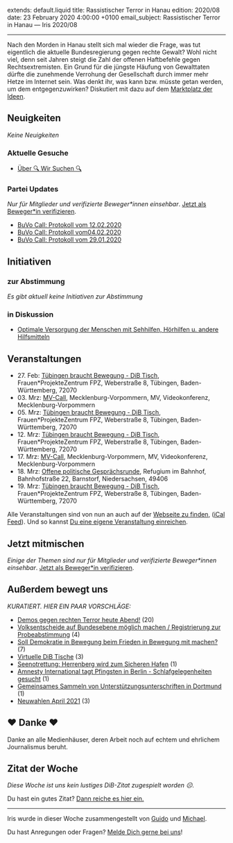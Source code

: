 
extends: default.liquid
title: Rassistischer Terror in Hanau
edition: 2020/08
date: 23 February 2020 4:00:00 +0100
email_subject: Rassistischer Terror in Hanau — Iris 2020/08

---
Nach den Morden in Hanau stellt sich mal wieder die Frage, was tut eigentlich die aktuelle Bundesregierung gegen rechte Gewalt? Wohl nicht viel, denn seit Jahren steigt die Zahl der offenen Haftbefehle gegen Rechtsextremisten.
Ein Grund für die jüngste Häufung von Gewalttaten dürfte die zunehmende Verrohung der Gesellschaft durch immer mehr Hetze im Internet sein.
Was denkt ihr, was kann bzw. müsste getan werden, um dem entgegenzuwirken? Diskutiert mit dazu auf dem [Marktplatz der Ideen](https://marktplatz.bewegung.jetzt).

## Neuigkeiten

_Keine Neuigkeiten_

### Aktuelle Gesuche

 - [Über 🔍 Wir Suchen 🔍](https://marktplatz.bewegung.jetzt/t/ueber-wir-suchen/8837)

### Partei Updates

_Nur für Mitglieder und verifizierte Beweger\*innen einsehbar_. [Jetzt als Beweger\*in verifizieren](https://bewegung.jetzt/bewegerin-werden/).

 - [BuVo Call: Protokoll vom 12.02.2020](https://marktplatz.bewegung.jetzt/t/buvo-call-protokoll-vom-12-02-2020/33727)
 - [BuVo Call: Protokoll vom04.02.2020](https://marktplatz.bewegung.jetzt/t/buvo-call-protokoll-vom04-02-2020/33653)
 - [BuVo Call: Protokoll vom 29.01.2020](https://marktplatz.bewegung.jetzt/t/buvo-call-protokoll-vom-29-01-2020/33596)

## Initiativen

### zur Abstimmung
_Es gibt aktuell keine Initiativen zur Abstimmung_

### in Diskussion
 - [Optimale Versorgung der Menschen mit Sehhilfen, Hörhilfen u. andere Hilfsmitteln](https://abstimmen.bewegung.jetzt/initiative/298-optimale-versorgung-der-menschen-mit-sehhilfen-horhilfen-u-andere-hilfsmitteln)


## Veranstaltungen

 - 27.&nbsp;Feb: [Tübingen braucht Bewegung - DiB Tisch](https://bewegung.jetzt/veranstaltungen/tuebingen-braucht-bewegung-dib-tisch-2-2020-02-27/), Frauen\*ProjekteZentrum FPZ, Weberstraße 8, Tübingen, Baden-Württemberg, 72070
 - 03.&nbsp;Mrz: [MV-Call](https://bewegung.jetzt/veranstaltungen/mv-call/), Mecklenburg-Vorpommern, MV, Videokonferenz, Mecklenburg-Vorpommern
 - 05.&nbsp;Mrz: [Tübingen braucht Bewegung - DiB Tisch](https://bewegung.jetzt/veranstaltungen/tuebingen-braucht-bewegung-dib-tisch-2-2020-03-05/), Frauen\*ProjekteZentrum FPZ, Weberstraße 8, Tübingen, Baden-Württemberg, 72070
 - 12.&nbsp;Mrz: [Tübingen braucht Bewegung - DiB Tisch](https://bewegung.jetzt/veranstaltungen/tuebingen-braucht-bewegung-dib-tisch-2-2020-03-12/), Frauen\*ProjekteZentrum FPZ, Weberstraße 8, Tübingen, Baden-Württemberg, 72070
 - 17.&nbsp;Mrz: [MV-Call](https://bewegung.jetzt/veranstaltungen/mv-call/), Mecklenburg-Vorpommern, MV, Videokonferenz, Mecklenburg-Vorpommern
 - 18.&nbsp;Mrz: [Offene politische Gesprächsrunde](https://bewegung.jetzt/veranstaltungen/offene-politische-gespraechsrunde-2020-03-18/), Refugium im Bahnhof, Bahnhofstraße 22, Barnstorf, Niedersachsen, 49406
 - 19.&nbsp;Mrz: [Tübingen braucht Bewegung - DiB Tisch](https://bewegung.jetzt/veranstaltungen/tuebingen-braucht-bewegung-dib-tisch-2-2020-03-19/), Frauen\*ProjekteZentrum FPZ, Weberstraße 8, Tübingen, Baden-Württemberg, 72070


Alle Veranstaltungen sind von nun an auch auf der [Webseite zu finden](https://bewegung.jetzt/veranstaltungen/), ([iCal Feed](https://bewegung.jetzt/?ical=1)). Und so kannst [Du eine eigene Veranstaltung einreichen](https://marktplatz.bewegung.jetzt/t/eine-veranstaltung-auf-der-webseite-einreichen/21379).

## Jetzt mitmischen

_Einige der Themen sind nur für Mitglieder und verifizierte Beweger\*innen einsehbar_. [Jetzt als Beweger\*in verifizieren](https://bewegung.jetzt/bewegerin-werden/).


## Außerdem bewegt uns

_KURATIERT. HIER EIN PAAR VORSCHLÄGE:_
 - [Demos gegen rechten Terror heute Abend!](https://marktplatz.bewegung.jetzt/t/demos-gegen-rechten-terror-heute-abend/33755) (20)
 - [Volksentscheide auf Bundesebene möglich machen / Registrierung zur Probeabstimmung](https://marktplatz.bewegung.jetzt/t/volksentscheide-auf-bundesebene-moeglich-machen-registrierung-zur-probeabstimmung/33735) (4)
 - [Soll Demokratie in Bewegung beim Frieden in Bewegung mit machen?](https://marktplatz.bewegung.jetzt/t/soll-demokratie-in-bewegung-beim-frieden-in-bewegung-mit-machen/33743) (7)
 - [Virtuelle DiB Tische](https://marktplatz.bewegung.jetzt/t/virtuelle-dib-tische/33737) (3)
 - [Seenotrettung: Herrenberg wird zum Sicheren Hafen](https://marktplatz.bewegung.jetzt/t/seenotrettung-herrenberg-wird-zum-sicheren-hafen/33763) (1)
 - [Amnesty International tagt Pfingsten in Berlin - Schlafgelegenheiten gesucht](https://marktplatz.bewegung.jetzt/t/amnesty-international-tagt-pfingsten-in-berlin-schlafgelegenheiten-gesucht/33739) (1)
 - [Gemeinsames Sammeln von Unterstützungsunterschriften in Dortmund](https://marktplatz.bewegung.jetzt/t/gemeinsames-sammeln-von-unterstuetzungsunterschriften-in-dortmund/33764) (1)
 - [Neuwahlen April 2021](https://marktplatz.bewegung.jetzt/t/neuwahlen-april-2021/33766) (3)

## ❤️ Danke ❤️
Danke an alle Medienhäuser, deren Arbeit noch auf echtem und ehrlichem Journalismus beruht.

## Zitat der Woche
_Diese Woche ist uns kein lustiges DiB-Zitat zugespielt worden ☹._

Du hast ein gutes Zitat? [Dann reiche es hier ein.](https://marktplatz.bewegung.jetzt/t/lustige-dib-zitate/10175)


---

Iris wurde in dieser Woche zusammengestellt von [Guido](https://marktplatz.bewegung.jetzt/u/Guido/) und [Michael](https://marktplatz.bewegung.jetzt/u/MichaelVoss/).

Du hast Anregungen oder Fragen? [Melde Dich gerne bei uns](https://marktplatz.bewegung.jetzt/t/neu-iris-die-woechtliche-zusammenfasssung-zum-sonntagsbrunch/10990)!

